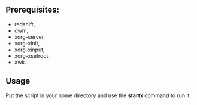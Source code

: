 ## Prerequisites:
- redshift,
- [dwm](https://github.com/jakub-swiniarski/dwm),
- xorg-server,
- xorg-xinit,
- xorg-xinput,
- xorg-xsetroot,
- awk.

## Usage
Put the script in your home directory and use the **startx** command to run it.
